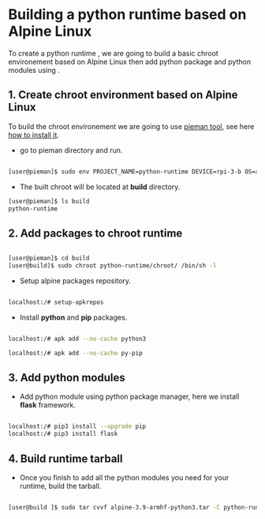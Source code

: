 # Building a python runtime based on Alpine Linux

To create a python runtime , we are going to build a basic chroot environement based on Alpine Linux  then add python package
and python modules using .


## 1. Create chroot environment based on Alpine Linux

To build the chroot environement we are going to use [pieman tool](https://github.com/tolstoyevsky/pieman), see here [how to install it](build-runtime.md#installing--pieman-tool).

   - go to pieman directory and run.

```bash

[user@pieman]$ sudo env PROJECT_NAME=python-runtime DEVICE=rpi-3-b OS=alpine-3.9-armhf CREATE_ONLY_CHROOT=true ./pieman.sh

```
   - The built chroot will be located at **build** directory.

```bash
[user@pieman]$ ls build
python-runtime

```


## 2. Add packages to chroot runtime


```bash

[user@pieman]$ cd build
[user@build]$ sudo chroot python-runtime/chroot/ /bin/sh -l

```

   - Setup alpine packages repository.

```bash

localhost:/# setup-apkrepos

```
   - Install **python** and **pip** packages.

```bash

localhost:/# apk add --no-cache python3

localhost:/# apk add --no-cache py-pip

```


## 3. Add python modules

   - Add python module using python package manager, here we install **flask** framework.

```bash 

localhost:/# pip3 install --upgrade pip
localhost:/# pip3 install flask

```


## 4. Build runtime tarball

   - Once you finish to add all the python modules you need for your runtime, build the tarball.

```bash

[user@build ]$ sudo tar cvvf alpine-3.9-armhf-python3.tar -C python-runtime/chroot/ .

```
